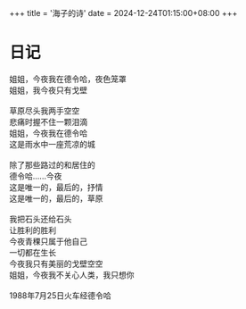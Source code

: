 +++
title = '海子的诗'
date = 2024-12-24T01:15:00+08:00
+++
# 日记
姐姐，今夜我在德令哈，夜色笼罩  
姐姐，我今夜只有戈壁  
&nbsp;  
草原尽头我两手空空  
悲痛时握不住一颗泪滴  
姐姐，今夜我在德令哈  
这是雨水中一座荒凉的城  
&nbsp;  
除了那些路过的和居住的  
德令哈......今夜  
这是唯一的，最后的，抒情  
这是唯一的，最后的，草原  
&nbsp;  
我把石头还给石头  
让胜利的胜利  
今夜青稞只属于他自己  
一切都在生长  
今夜我只有美丽的戈壁空空  
姐姐，今夜我不关心人类，我只想你  
&nbsp;  
1988年7月25日火车经德令哈
